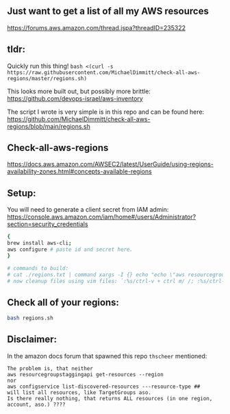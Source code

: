 ## Just want to get a list of all my AWS resources
https://forums.aws.amazon.com/thread.jspa?threadID=235322

## tldr:
Quickly run this thing!
`bash <(curl -s https://raw.githubusercontent.com/MichaelDimmitt/check-all-aws-regions/master/regions.sh)`

This looks more built out, but possibly more brittle:<br/>
https://github.com/devops-israel/aws-inventory

The script I wrote is very simple is in this repo and can be found here:
https://github.com/MichaelDimmitt/check-all-aws-regions/blob/main/regions.sh

## Check-all-aws-regions
https://docs.aws.amazon.com/AWSEC2/latest/UserGuide/using-regions-availability-zones.html#concepts-available-regions

## Setup: 
You will need to generate a client secret from IAM admin:<br/>
https://console.aws.amazon.com/iam/home#/users/Administrator?section=security_credentials
```bash
{
brew install aws-cli;
aws configure # paste id and secret here.
}
```

```bash
# commands to build:
# cat ./regions.txt | command xargs -I {} echo "echo \"aws resourcegroupstaggingapi get-resources --region {}\$(aws resourcegroupstaggingapi get-resources --region {})\"" > regions.sh
# now cleanup files using vim files: `:%s/ctrl-v + ctrl m/ /; :%s/ctrl-v + ctrl m//;`
```

## Check all of your regions:
```bash
bash regions.sh
```

## Disclaimer: 
In the amazon docs forum that spawned this repo `thscheer` mentioned:
```
The problem is, that neither
aws resourcegroupstaggingapi get-resources --region
nor
aws configservice list-discovered-resources ---resource-type ##
will list all resources, like TargetGroups aso.
Is there really nothing, that returns ALL resources (in one region, account, aso.) ????
```
